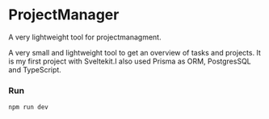 # ProjectManager

A very lightweight tool for projectmanagment. 

A very small and lightweight tool to get an overview of tasks and projects. 
It is my first project with Sveltekit.I also used Prisma as ORM, PostgresSQL and TypeScript.

### Run
```
npm run dev
```
